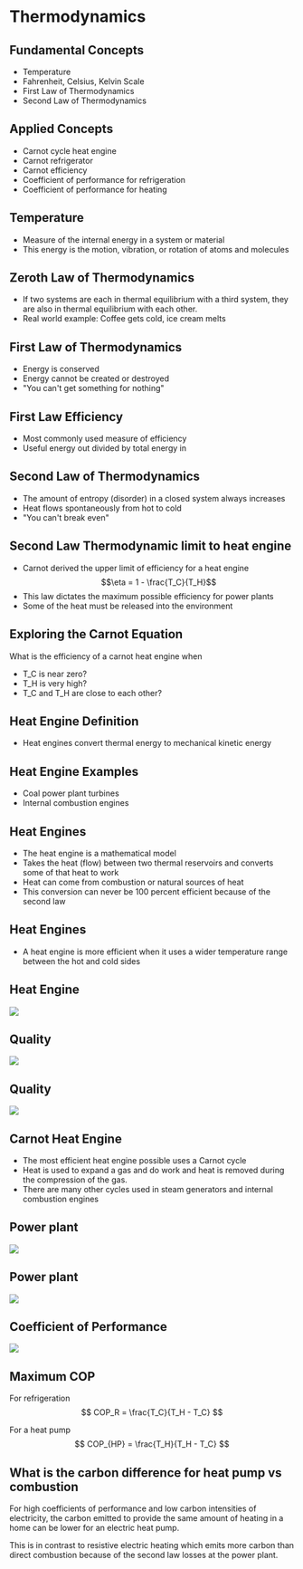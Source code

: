 # Thermodynamics

## Fundamental Concepts
- Temperature
- Fahrenheit, Celsius, Kelvin Scale
- First Law of Thermodynamics
- Second Law of Thermodynamics

## Applied Concepts
- Carnot cycle heat engine
- Carnot refrigerator
- Carnot efficiency
- Coefficient of performance for refrigeration
- Coefficient of performance for heating

## Temperature
- Measure of the internal energy in a system or material
- This energy is the motion, vibration, or rotation of atoms and
  molecules

## Zeroth Law of Thermodynamics
- If two systems are each in thermal equilibrium with a third system,
  they are also in thermal equilibrium with each other.
- Real world example: Coffee gets cold, ice cream melts

## First Law of Thermodynamics
- Energy is conserved
- Energy cannot be created or destroyed
- "You can't get something for nothing"

## First Law Efficiency
- Most commonly used measure of efficiency
- Useful energy out divided by total energy in

## Second Law of Thermodynamics
- The amount of entropy (disorder) in a closed system always increases
- Heat flows spontaneously from hot to cold
- "You can't break even"

## Second Law Thermodynamic limit to heat engine
- Carnot derived the upper limit of efficiency for a heat engine
$$\eta = 1 - \frac{T_C}{T_H}$$
- This law dictates the maximum possible efficiency for power plants
- Some of the heat must be released into the environment

## Exploring the Carnot Equation

What is the efficiency of a carnot heat engine when

- T_C is near zero?
- T_H is very high?
- T_C and T_H are close to each other?

## Heat Engine Definition
- Heat engines convert thermal energy to mechanical kinetic energy

## Heat Engine Examples
- Coal power plant turbines
- Internal combustion engines

## Heat Engines
- The heat engine is a mathematical model
- Takes the heat (flow) between two thermal reservoirs and converts some of that heat to work
- Heat can come from combustion or natural sources of heat
- This conversion can never be 100 percent efficient because of the second law

## Heat Engines
- A heat engine is more efficient when it uses a wider temperature range between the hot and cold sides

## Heat Engine
![](./figures/heat_engine_vector.png)

## Quality
![](./figures/mechanical_thermal.jpg)

## Quality
![](./figures/heat_engine.jpg)

## Carnot Heat Engine
- The most efficient heat engine possible uses a Carnot cycle
- Heat is used to expand a gas and do work and heat is removed during the compression of the gas.
- There are many other cycles used in steam generators and internal combustion engines

## Power plant
![](./figures/heat_engine_plant.jpg)

## Power plant
![](./figures/coal_plant_cooling_towers.jpg)

## Coefficient of Performance
![](./figures/COP-heat-pump.png)

## Maximum COP

For refrigeration
$$ COP_R = \frac{T_C}{T_H - T_C} $$

For a heat pump
$$ COP_{HP} = \frac{T_H}{T_H - T_C} $$

## What is the carbon difference for heat pump vs combustion

For high coefficients of performance and low carbon intensities of electricity, the carbon emitted to provide the same amount of heating in a home can be lower for an electric heat pump.

This is in contrast to resistive electric heating which emits more carbon than direct combustion because of the second law losses at the power plant.


